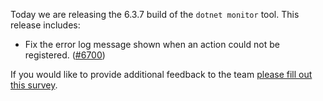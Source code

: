 Today we are releasing the 6.3.7 build of the `dotnet monitor` tool. This release includes:

- Fix the error log message shown when an action could not be registered. ([#6700](https://github.com/dotnet/dotnet-monitor/pull/6700))



If you would like to provide additional feedback to the team [please fill out this survey](https://aka.ms/dotnet-monitor-survey?src=rn).